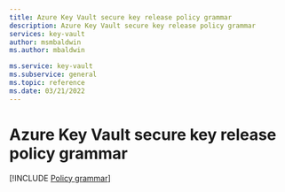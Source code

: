 ```yaml
---
title: Azure Key Vault secure key release policy grammar
description: Azure Key Vault secure key release policy grammar
services: key-vault
author: msmbaldwin
ms.author: mbaldwin

ms.service: key-vault
ms.subservice: general
ms.topic: reference
ms.date: 03/21/2022
---
```

 
# Azure Key Vault secure key release policy grammar

[!INCLUDE [Policy grammar](../../../includes/key-management-policy-grammar.md)]
